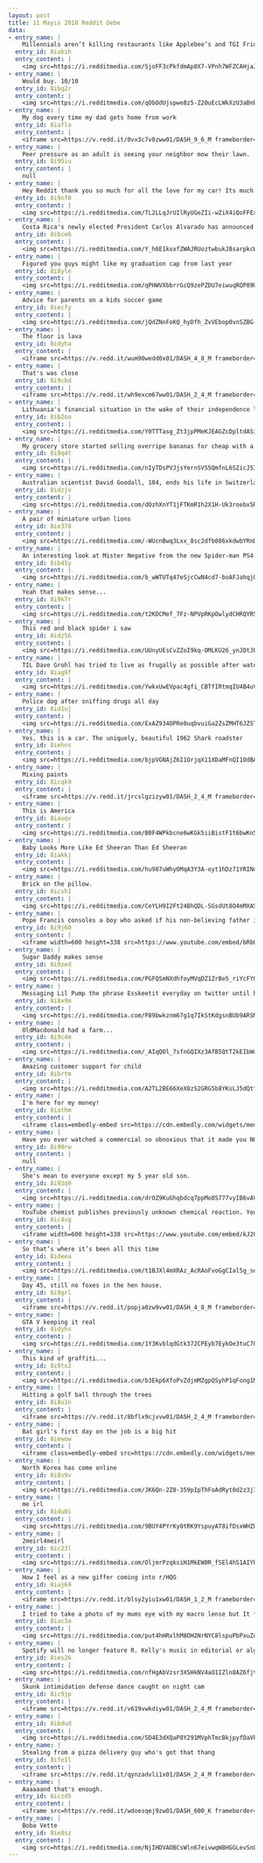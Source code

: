 ```yaml
---
layout: post
title: 11 Mayıs 2018 Reddit Debe
data:
- entry_name: |
    Millennials aren’t killing restaurants like Applebee’s and TGI Friday’s...food like this is
  entry_id: 8iabih
  entry_content: |
    <img src=https://i.redditmedia.com/SjoFF3cPkfdmAp8X7-VPnh7WFZCAHjaJEyy7tb-6XLA.jpg?s=4e67fbc63614af95c606ebbf36c1696f frameborder=0>
- entry_name: |
    Would buy. 10/10
  entry_id: 8ibq2r
  entry_content: |
    <img src=https://i.redditmedia.com/qObOdUjspwe8z5-Z20uEcLWkXzU3aBnb-6nDV-pPqj0.jpg?s=b38115009f4089f1b72ccd4854d762d2 frameborder=0>
- entry_name: |
    My dog every time my dad gets home from work
  entry_id: 8iafla
  entry_content: |
    <iframe src=https://v.redd.it/0vx3c7v0zww01/DASH_9_6_M frameborder=0></iframe>
- entry_name: |
    Peer pressure as an adult is seeing your neighbor mow their lawn.
  entry_id: 8i95iu
  entry_content: |
    null
- entry_name: |
    Hey Reddit thank you so much for all the love for my car! Its much appreciated!
  entry_id: 8i9nf0
  entry_content: |
    <img src=https://i.redditmedia.com/TL2LLqJrUIlRyUGeZIi-wZiX4iQoFFExwNF92NVgkWY.jpg?s=327c0e63d520623f44f5fb4829df9c50 frameborder=0>
- entry_name: |
    Costa Rica's newly elected President Carlos Alvarado has announced a nationwide ban on fossil fuels, part of his ambitious plans to create a decarbonized society. We have the titanic and beautiful task of abolishing the use of fossil fuels.
  entry_id: 8ibce6
  entry_content: |
    <img src=https://i.redditmedia.com/Y_h6E1kvxfZWAJRUoztwbukJ8sarpkcWEq0rm5uHFKE.jpg?s=531789c52bd3e8e41ca7ee14f3992103 frameborder=0>
- entry_name: |
    Figured you guys might like my graduation cap from last year
  entry_id: 8i8yle
  entry_content: |
    <img src=https://i.redditmedia.com/qPHWVXbbrrGcQ9zePZDU7eiwuqRQP89Un22Ksa5MpNo.jpg?s=8954e85993a14d658e7ce48a87ed13fb frameborder=0>
- entry_name: |
    Advice for parents on a kids soccer game
  entry_id: 8iecfy
  entry_content: |
    <img src=https://i.redditmedia.com/jQdZNnFoKQ_hyDfh_ZvVEbop0vnSZBG-L3RRjtfE6N8.jpg?s=771f6d77f634de852e5eeb5085c0d3a9 frameborder=0>
- entry_name: |
    The floor is lava
  entry_id: 8idyha
  entry_content: |
    <iframe src=https://v.redd.it/wum90wedd0x01/DASH_4_8_M frameborder=0></iframe>
- entry_name: |
    That's was close
  entry_id: 8i9cbd
  entry_content: |
    <iframe src=https://v.redd.it/wh9excm67ww01/DASH_2_4_M frameborder=0></iframe>
- entry_name: |
    Lithuania's financial situation in the wake of their independence left them nearly unable to field a Basketball team in the 1992 Olympics. They ended up being able to participate due in part to a sponsorship from the Grateful Dead. Here is the 1992 team in their tie-dye uniforms.
  entry_id: 8ib2oa
  entry_content: |
    <img src=https://i.redditmedia.com/Y0TTTasg_Zt3jpPMeKJEAGZcDpltdASiYUqJnSkBfZE.jpg?s=d6d819b13bacc7dda539235765879602 frameborder=0>
- entry_name: |
    My grocery store started selling overripe bananas for cheap with a recipe for banana bread on the bag
  entry_id: 8i9q4t
  entry_content: |
    <img src=https://i.redditmedia.com/nIyTDsPVJjsYernSVS5QmfnL6SZicJ5IoH1K497ncMw.jpg?s=ae8fa9b7a3512eb557fe4b0043fda68b frameborder=0>
- entry_name: |
    Australian scientist David Goodall, 104, ends his life in Switzerland with his family by his side.
  entry_id: 8idzjv
  entry_content: |
    <img src=https://i.redditmedia.com/dOzhXnYT1jFTKmR1h2X1H-Uk3roebx5R6dXI7wcm59g.jpg?s=d575079b1a6478d599e6bb5f7109fa5d frameborder=0>
- entry_name: |
    A pair of miniature urban lions
  entry_id: 8ie378
  entry_content: |
    <img src=https://i.redditmedia.com/-WUcnBwq3Lxx_8sc2dfb086xkdwbYRnDn_FDsOxF2_U.jpg?s=2feccf189ad30a8a2dcdbae4eb3f9aa7 frameborder=0>
- entry_name: |
    An interesting look at Mister Negative from the new Spider-man PS4 game
  entry_id: 8ib45y
  entry_content: |
    <img src=https://i.redditmedia.com/b_wWTUTq47eSjcCwN4cd7-boAFJahqjOI07bgNV4poA.jpg?s=f3e36ac4a92424ee14f0b6a61eba61c2 frameborder=0>
- entry_name: |
    Yeah that makes sense...
  entry_id: 8i9k7r
  entry_content: |
    <img src=https://i.redditmedia.com/t2KDCMef_7Fz-NPVpRKpOwlydCHRQYRScp51iY6wnvE.jpg?s=b9a9c3b82ce59692b31e9a60e40d5892 frameborder=0>
- entry_name: |
    This red and black spider i saw
  entry_id: 8idz56
  entry_content: |
    <img src=https://i.redditmedia.com/UUnyUEsCvZZoI9kq-OMLKU26_ynJDtJQuJb9Kt_kXqo.jpg?s=7c5db28382150e8d06235c91d41876f5 frameborder=0>
- entry_name: |
    TIL Dave Grohl has tried to live as frugally as possible after watching his mother have a stroke while filing her taxes
  entry_id: 8iag9f
  entry_content: |
    <img src=https://i.redditmedia.com/YwkxUwEVpac4gfi_CBTfIRtmqIU4B4uVeLiNL_5AytE.jpg?s=79a2c99d50cb987737cb3471052b6a87 frameborder=0>
- entry_name: |
    Police dog after sniffing drugs all day
  entry_id: 8id1uj
  entry_content: |
    <img src=https://i.redditmedia.com/ExAZ934OPRe0uqbvuiGa2ZsZMHT6JZSTRl0c-dMPUaY.jpg?s=12bfa9522ecead26fb5c0a40b4218cd2 frameborder=0>
- entry_name: |
    Yes, this is a car. The uniquely, beautiful 1962 Shark roadster
  entry_id: 8iehns
  entry_content: |
    <img src=https://i.redditmedia.com/bjpVGNAjZ6I1OrjqX11XDaMFnQI1OdBAkIwm54Bm6EQ.png?s=87e9325d3739d66d6823148f81d69912 frameborder=0>
- entry_name: |
    Mixing paints
  entry_id: 8icqk9
  entry_content: |
    <iframe src=https://v.redd.it/jrcslgzizyw01/DASH_2_4_M frameborder=0></iframe>
- entry_name: |
    This is America
  entry_id: 8iauqv
  entry_content: |
    <img src=https://i.redditmedia.com/B0F4WPkbcne6wKGk5iiBistF1t6bwKn5MCyM87mMnU8.jpg?s=33aafef97e76ecbe57ef34cc938f8f2e frameborder=0>
- entry_name: |
    Baby Looks More Like Ed Sheeran Than Ed Sheeran
  entry_id: 8iakkj
  entry_content: |
    <img src=https://i.redditmedia.com/hu987uWhyOMqA3Y3A-oyt1hDz71YRINdKHhQA_xVGzI.jpg?s=bbe6c4e645c6fb7d5b32d7de73ca5c13 frameborder=0>
- entry_name: |
    Brick on the pillow.
  entry_id: 8icsh1
  entry_content: |
    <img src=https://i.redditmedia.com/CeYLH9I2Ft24BhQDL-SGsdUt8O4mMXASyOyNn2Et6s8.jpg?s=2029d88b91393521304499f11eb250f3 frameborder=0>
- entry_name: |
    Pope Francis consoles a boy who asked if his non-believing father is in Heaven
  entry_id: 8i9j60
  entry_content: |
    <iframe width=600 height=338 src=https://www.youtube.com/embed/bRbUTfSds0U?feature=oembed&enablejsapi=1 frameborder=0 allow=autoplay; encrypted-media allowfullscreen></iframe>
- entry_name: |
    Sugar Daddy makes sense
  entry_id: 8i9zed
  entry_content: |
    <img src=https://i.redditmedia.com/PGFQSmNXdhfoyMVqDZ1ZrBe5_riYcFYGE9jXam0W3Fk.jpg?s=f98ef782088acd4838b3e4eea0196564 frameborder=0>
- entry_name: |
    Messaging Lil Pump the phrase Esskeetit everyday on twitter until he responds to me. (Day Four)
  entry_id: 8i8x9m
  entry_content: |
    <img src=https://i.redditmedia.com/P89bwkznm67g1q7IkStKdgsnBUb9ARSMsePe5N4MuLo.png?s=f1363d70dcfb4dd24e91d3cc4ff94866 frameborder=0>
- entry_name: |
    OldMacdonald had a farm...
  entry_id: 8i9c4m
  entry_content: |
    <img src=https://i.redditmedia.com/_AIqQOl_7sfnGQIXz3AfB5QtT2kEIbWuFaDgUtKHbiY.jpg?s=b2632e169f60fcd0adaacd08f2845fdb frameborder=0>
- entry_name: |
    Amazing customer support for child
  entry_id: 8ibrtm
  entry_content: |
    <img src=https://i.redditmedia.com/A2TL2BE66XeX8zS2GRG5b8YKsLJ5dQtfbh-i9HpoAmA.jpg?s=35bf890d0b26071cf7767ca0e81deb28 frameborder=0>
- entry_name: |
    I'm here for my money!
  entry_id: 8iathm
  entry_content: |
    <iframe class=embedly-embed src=https://cdn.embedly.com/widgets/media.html?src=https%3A%2F%2Fgfycat.com%2Fifr%2FThatGlisteningIndianrhinoceros&url=https%3A%2F%2Fgfycat.com%2FThatGlisteningIndianrhinoceros&image=https%3A%2F%2Fthumbs.gfycat.com%2FThatGlisteningIndianrhinoceros-size_restricted.gif&key=2aa3c4d5f3de4f5b9120b660ad850dc9&type=text%2Fhtml&schema=gfycat width=600 height=330 scrolling=no frameborder=0 allowfullscreen></iframe>
- entry_name: |
    Have you ever watched a commercial so obnoxious that it made you NOT want to buy the product? What was it for?
  entry_id: 8i90rw
  entry_content: |
    null
- entry_name: |
    She's mean to everyone except my 5 year old son.
  entry_id: 8i93q9
  entry_content: |
    <img src=https://i.redditmedia.com/drOZ9KuGhqbdcq7ppMo8S777vyIB6vAVXzmhB-ZlTcs.jpg?s=5ab946febd5ffbc8f067fdd4cccfa1a0 frameborder=0>
- entry_name: |
    YouTube chemist publishes previously unknown chemical reaction. YouTube is about to terminate his channel.
  entry_id: 8ic4vg
  entry_content: |
    <iframe width=600 height=338 src=https://www.youtube.com/embed/kJ2C2w8Ntt4?feature=oembed&enablejsapi=1 frameborder=0 allow=autoplay; encrypted-media allowfullscreen></iframe>
- entry_name: |
    So that’s where it’s been all this time
  entry_id: 8ideea
  entry_content: |
    <img src=https://i.redditmedia.com/t1BJXl4mXRAz_AcRAoFvoGgCIal5g_sem74CyeOC8mE.jpg?s=a799e8e29f860c74270df7a058397451 frameborder=0>
- entry_name: |
    Day 45, still no foxes in the hen house.
  entry_id: 8i9grl
  entry_content: |
    <iframe src=https://v.redd.it/popja0zw9vw01/DASH_4_8_M frameborder=0></iframe>
- entry_name: |
    GTA V keeping it real
  entry_id: 8idyhs
  entry_content: |
    <img src=https://i.redditmedia.com/1Y3KvblqdGtk372CPEyb7EykOe3tuC70yaZHbAlVdws.png?s=b1e70a8212edf703b44a5b4efe0fdccc frameborder=0>
- entry_name: |
    This kind of graffiti...
  entry_id: 8i9tx2
  entry_content: |
    <img src=https://i.redditmedia.com/b3Ekp6XfoPvZdjmMZgpQSyhP1qFong1MiMmTVJF8hmU.jpg?s=716de083bab7b35b5f668f978e13e2d7 frameborder=0>
- entry_name: |
    Hitting a golf ball through the trees
  entry_id: 8i8u1n
  entry_content: |
    <iframe src=https://v.redd.it/8bflx9cjvvw01/DASH_2_4_M frameborder=0></iframe>
- entry_name: |
    Bat girl's first day on the job is a big hit
  entry_id: 8iewow
  entry_content: |
    <iframe class=embedly-embed src=https://cdn.embedly.com/widgets/media.html?src=https%3A%2F%2Fgfycat.com%2Fifr%2FWhoppingHastyHammerheadbird&url=https%3A%2F%2Fgfycat.com%2FWhoppingHastyHammerheadbird&image=https%3A%2F%2Fthumbs.gfycat.com%2FWhoppingHastyHammerheadbird-size_restricted.gif&key=522baf40bd3911e08d854040d3dc5c07&type=text%2Fhtml&schema=gfycat width=600 height=338 scrolling=no frameborder=0 allowfullscreen></iframe>
- entry_name: |
    North Korea has come online
  entry_id: 8i8v9v
  entry_content: |
    <img src=https://i.redditmedia.com/JK6Qn-2Z8-359pIpThFoAdRyt0d2z3j1d-2bWRn2Ews.jpg?s=9353be49520ec50744bbd843e7b7e224 frameborder=0>
- entry_name: |
    me irl
  entry_id: 8idu0i
  entry_content: |
    <img src=https://i.redditmedia.com/9BUY4PYrKy0tRK9YspuyAT8ifDsxWHZU0coqp0ksA-Q.png?s=8625c4898c2f881dc891f65b3f3276a2 frameborder=0>
- entry_name: |
    2meirl4meirl
  entry_id: 8ic23l
  entry_content: |
    <img src=https://i.redditmedia.com/OljmrPzqksiH1MkEW0R_fSEl4hS1AIYkYVpM3lJMG70.png?s=0b15cccf1bac68bcf25e4138b723bedf frameborder=0>
- entry_name: |
    How I feel as a new giffer coming into r/HQG
  entry_id: 8iaj69
  entry_content: |
    <iframe src=https://v.redd.it/blsy2yiu1xw01/DASH_1_2_M frameborder=0></iframe>
- entry_name: |
    I tried to take a photo of my mums eye with my macro lense but It focused on me instead
  entry_id: 8iac3a
  entry_content: |
    <img src=https://i.redditmedia.com/put4hHRxlhM8OH2NrNYC8lspuPbPxuZc0Hm9uPFGOrg.jpg?s=f53475ed229ab1aefa96e0cfe61e4dd9 frameborder=0>
- entry_name: |
    Spotify will no longer feature R. Kelly's music in editorial or algorithmic playlists
  entry_id: 8ies26
  entry_content: |
    <img src=https://i.redditmedia.com/nfHgAbVzsr3XSHkNV4aO1IZln8AZ6fjtSftWkug4lvQ.jpg?s=622ec8e57690010bbd826f3a68c3be4a frameborder=0>
- entry_name: |
    Skunk intimidation defense dance caught on night cam
  entry_id: 8ic9jp
  entry_content: |
    <iframe src=https://v.redd.it/v619vwkdiyw01/DASH_2_4_M frameborder=0></iframe>
- entry_name: |
  entry_id: 8ibdud
  entry_content: |
    <img src=https://i.redditmedia.com/SD4E3dXQaP8Y291MVphTmcBkjpyfDaVk9d3OvXHLZ3o.jpg?s=d49e7e87d6c0dafdb25e7eeba339d3f9 frameborder=0>
- entry_name: |
    Stealing from a pizza delivery guy who's got that thang
  entry_id: 8ife1l
  entry_content: |
    <iframe src=https://v.redd.it/qynzadvli1x01/DASH_2_4_M frameborder=0></iframe>
- entry_name: |
    Aaaaaand that's enough.
  entry_id: 8iczd5
  entry_content: |
    <iframe src=https://v.redd.it/wdoesqej9zw01/DASH_600_K frameborder=0></iframe>
- entry_name: |
    Boba Vette
  entry_id: 8ie8sz
  entry_content: |
    <img src=https://i.redditmedia.com/NjIHDVAOBCsWln67eivwqW8HGGLevSnLqy9V2rf1L3Q.jpg?s=f339acb51ec3457a38f237e5ad0f50aa frameborder=0>
---
```

